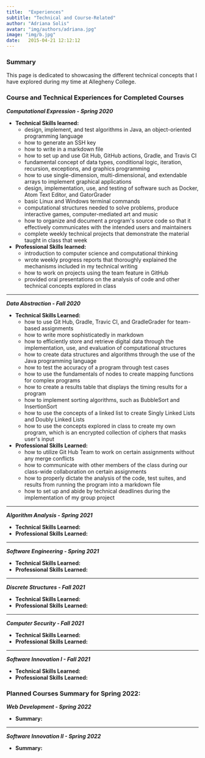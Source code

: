 ```yaml
---
title:  "Experiences"
subtitle: "Technical and Course-Related"
author: "Adriana Solis"
avatar: "img/authors/adriana.jpg"
image: "img/b.jpg"
date:   2015-04-21 12:12:12
---
```


### Summary

This page is dedicated to showcasing the different technical concepts that I have explored during my time at Allegheny College.

### Course and Technical Experiences for Completed Courses

***Computational Expression - Spring 2020***
- **Technical Skills learned:**
  - design, implement, and test algorithms in Java, an object-oriented programming language
  - how to generate an SSH key
  - how to write in a markdown file
  - how to set up and use Git Hub, GitHub actions, Gradle, and Travis CI
  - fundamental concept of data types, conditional logic, iteration, recursion, exceptions, and graphics programming
  - how to use single-dimension, multi-dimensional, and extendable arrays to implement graphical applications
  - design, implementation, use, and testing of software such as Docker, Atom Text Editor, and GatorGrader
  - basic Linux and Windows terminal commands
  - computational structures needed to solve problems, produce interactive games, computer-mediated art and music
  - how to organize and document a program's source code so that it effectively communicates with the intended users and maintainers
  - complete weekly technical projects that demonstrate the material taught in class that week
- **Professional Skills learned:**
  - introduction to computer science and computational thinking
  - wrote weekly progress reports that thoroughly explained the mechanisms included in my technical writing
  - how to work on projects using the team feature in GitHub
  - provided oral presentations on the analysis of code and other technical concepts explored in class

_______________________________________________________________________________


***Data Abstraction - Fall 2020***
- **Technical Skills Learned:**
  - how to use Git Hub, Gradle, Travic CI, and GradleGrader for team-based assignments
  - how to write more sophisticatedly in markdown
  - how to efficiently store and retrieve digital data through the implementation, use, and evaluation of computational structures
  - how to create data structures and algorithms through the use of the Java programming language
  - how to test the accuracy of a program through test cases
  - how to use the fundamentals of nodes to create mapping functions for complex programs
  - how to create a results table that displays the timing results for a program
  - how to implement sorting algorithms, such as BubbleSort and InsertionSort
  - how to use the concepts of a linked list to create Singly Linked Lists and Doubly Linked Lists
  - how to use the concepts explored in class to create my own program, which is an encrypted collection of ciphers that masks user's input
- **Professional Skills Learned:**
  - how to utilize Git Hub Team to work on certain assignments without any merge conflicts
  - how to communicate with other members of the class during our class-wide collaboration on certain assignments
  - how to properly dictate the analysis of the code, test suites, and results from running the program into a markdown file
  - how to set up and abide by technical deadlines during the implementation of my group project


_______________________________________________________________________________


***Algorithm Analysis - Spring 2021***
- **Technical Skills Learned:**
- **Professional Skills Learned:**

_______________________________________________________________________________


***Software Engineering - Spring 2021***
- **Technical Skills Learned:**
- **Professional Skills Learned:**

_______________________________________________________________________________


***Discrete Structures - Fall 2021***
- **Technical Skills Learned:**
- **Professional Skills Learned:**

_______________________________________________________________________________


***Computer Security - Fall 2021***
- **Technical Skills Learned:**
- **Professional Skills Learned:**

_______________________________________________________________________________


***Software Innovation I - Fall 2021***
- **Technical Skills Learned:**
- **Professional Skills Learned:**


### Planned Courses Summary for Spring 2022:


***Web Development - Spring 2022***
- **Summary:**
_______________________________________________________________________________

***Software Innovation II - Spring 2022***
- **Summary:**
